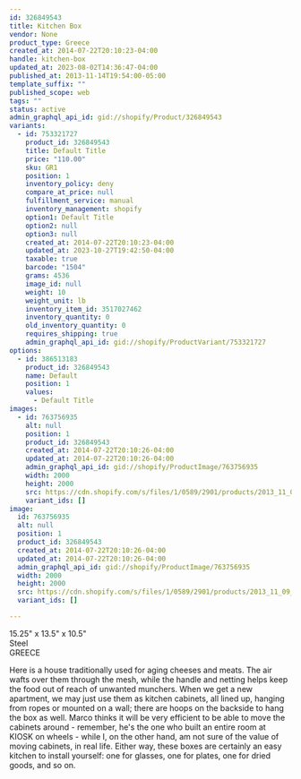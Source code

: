 ```yaml
---
id: 326849543
title: Kitchen Box
vendor: None
product_type: Greece
created_at: 2014-07-22T20:10:23-04:00
handle: kitchen-box
updated_at: 2023-08-02T14:36:47-04:00
published_at: 2013-11-14T19:54:00-05:00
template_suffix: ""
published_scope: web
tags: ""
status: active
admin_graphql_api_id: gid://shopify/Product/326849543
variants:
  - id: 753321727
    product_id: 326849543
    title: Default Title
    price: "110.00"
    sku: GR1
    position: 1
    inventory_policy: deny
    compare_at_price: null
    fulfillment_service: manual
    inventory_management: shopify
    option1: Default Title
    option2: null
    option3: null
    created_at: 2014-07-22T20:10:23-04:00
    updated_at: 2023-10-27T19:42:50-04:00
    taxable: true
    barcode: "1504"
    grams: 4536
    image_id: null
    weight: 10
    weight_unit: lb
    inventory_item_id: 3517027462
    inventory_quantity: 0
    old_inventory_quantity: 0
    requires_shipping: true
    admin_graphql_api_id: gid://shopify/ProductVariant/753321727
options:
  - id: 386513183
    product_id: 326849543
    name: Default
    position: 1
    values:
      - Default Title
images:
  - id: 763756935
    alt: null
    position: 1
    product_id: 326849543
    created_at: 2014-07-22T20:10:26-04:00
    updated_at: 2014-07-22T20:10:26-04:00
    admin_graphql_api_id: gid://shopify/ProductImage/763756935
    width: 2000
    height: 2000
    src: https://cdn.shopify.com/s/files/1/0589/2901/products/2013_11_09_Kiosk_1487.jpeg?v=1406074226
    variant_ids: []
image:
  id: 763756935
  alt: null
  position: 1
  product_id: 326849543
  created_at: 2014-07-22T20:10:26-04:00
  updated_at: 2014-07-22T20:10:26-04:00
  admin_graphql_api_id: gid://shopify/ProductImage/763756935
  width: 2000
  height: 2000
  src: https://cdn.shopify.com/s/files/1/0589/2901/products/2013_11_09_Kiosk_1487.jpeg?v=1406074226
  variant_ids: []

---
```


15.25" x 13.5" x 10.5"  
Steel  
GREECE

Here is a house traditionally used for aging cheeses and meats. The air wafts over them through the mesh, while the handle and netting helps keep the food out of reach of unwanted munchers. When we get a new apartment, we may just use them as kitchen cabinets, all lined up, hanging from ropes or mounted on a wall; there are hoops on the backside to hang the box as well. Marco thinks it will be very efficient to be able to move the cabinets around \- remember, he's the one who built an entire room at KIOSK on wheels \- while I, on the other hand, am not sure of the value of moving cabinets, in real life. Either way, these boxes are certainly an easy kitchen to install yourself: one for glasses, one for plates, one for dried goods, and so on.